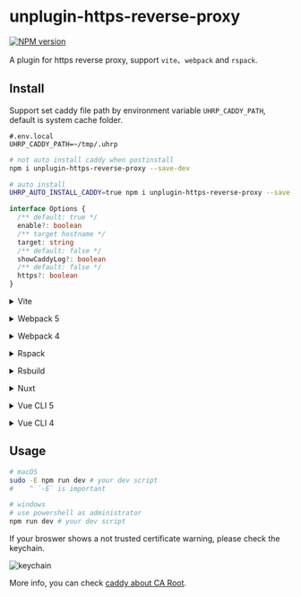 # unplugin-https-reverse-proxy

[![NPM version](https://img.shields.io/npm/v/unplugin-https-reverse-proxy?color=a1b858&label=)](https://www.npmjs.com/package/unplugin-https-reverse-proxy)

A plugin for https reverse proxy, support `vite`、`webpack` and `rspack`.

## Install


Support set caddy file path by environment variable `UHRP_CADDY_PATH`, default is system cache folder.

```env
#.env.local
UHRP_CADDY_PATH=~/tmp/.uhrp
```


```bash
# not auto install caddy when postinstall
npm i unplugin-https-reverse-proxy --save-dev

# auto install
UHRP_AUTO_INSTALL_CADDY=true npm i unplugin-https-reverse-proxy --save-dev
```

```ts
interface Options {
  /** default: true */
  enable?: boolean
  /** target hostname */
  target: string
  /** default: false */
  showCaddyLog?: boolean
  /** default: false */
  https?: boolean
}
```

<details>
<summary>Vite</summary><br>

```ts
// vite.config.ts
import HttpsReverseProxy from 'unplugin-https-reverse-proxy/vite'

export default defineConfig({
  plugins: [
    HttpsReverseProxy({ /* options */ }),
  ],
})
```

Example: [`playground/`](./playground/)

<br></details>

<details>
<summary>Webpack 5</summary><br>

```js
// webpack.config.js

/** @type {Parameters<import('unplugin-https-reverse-proxy/webpack')['default']>[0]} */
const reverseProxyOptions = {
  enable: false,
  target: 'xxx',
  https: false,
}

module.exports = {
  /* ... */
  devServer: {
    client: {
      // ↓ for HMR
      webSocketURL: {
        ...(reverseProxyOptions.enable
          ? {
              hostname: reverseProxyOptions.target,
            }
          : {}),
        ...(reverseProxyOptions.enable && reverseProxyOptions.https
          ? {
              protocol: 'wss',
              port: 443,
            }
          : {})
      }
    },
    setupExitSignals: true,
    allowedHosts: 'all',
  },
  plugins: [
    require('unplugin-https-reverse-proxy/webpack')(reverseProxyOptions)
  ]
}
```

<br></details>

<details>
<summary>Webpack 4</summary><br>

```js
// webpack.config.js

/** @type {Parameters<import('unplugin-https-reverse-proxy/webpack')['default']>[0]} */
const reverseProxyOptions = {
  enable: false,
  target: 'xxx',
  // https: false, // not support yet
}

module.exports = {
  /* ... */
  devServer: {
    host: '0.0.0.0',
    disableHostCheck: true,
  },
  plugins: [
    require('unplugin-https-reverse-proxy/webpack')(reverseProxyOptions)
  ]
}
```

<br></details>

<details>
<summary>Rspack</summary><br>

```js
// rspack.config.js

/** @type {Parameters<import('unplugin-https-reverse-proxy/webpack')['default']>[0]} */
const reverseProxyOptions = {
  enable: false,
  target: 'xxx',
  https: false,
}

module.exports = {
  /* ... */
  devServer: {
    client: {
      // ↓ for HMR
      webSocketURL: {
        ...(reverseProxyOptions.enable
          ? {
              hostname: reverseProxyOptions.target,
            }
          : {}),
        ...(reverseProxyOptions.enable && reverseProxyOptions.https
          ? {
              protocol: 'wss',
              port: 443,
            }
          : {})
      }
    },
  },
  plugins: [
    require('unplugin-https-reverse-proxy/rspack')(reverseProxyOptions)
  ]
}
```

<br></details>

<details>
<summary>Rsbuild</summary><br>

```js
// rsbuild.config.js

/** @type {Parameters<import('unplugin-https-reverse-proxy/webpack')['default']>[0]} */
const reverseProxyOptions = {
  enable: false,
  target: 'xxx',
  https: false,
}

module.exports = {
  /* ... */
  dev: {
    client: {
      // ↓ for HMR
      ...(reverseProxyOptions.enable
        ? {
            host: reverseProxyOptions.target,
          }
        : {}),
      ...(reverseProxyOptions.enable && reverseProxyOptions.https
        ? {
            protocol: 'wss',
            port: '443',
          }
        : {})
    },
  },
  tools: {
    rspack: {
      plugins: [
        require('unplugin-https-reverse-proxy/rspack')(reverseProxyOptions)
      ]
    },
  },
}
```

<br></details>

<details>
<summary>Nuxt</summary><br>

```js
// nuxt.config.js
export default defineNuxtConfig({
  modules: [
    ['unplugin-https-reverse-proxy/nuxt', { /* options */ }],
  ],
})
```

> This module works for both Nuxt 2 and [Nuxt Vite](https://github.com/nuxt/vite)

<br></details>

<details>
<summary>Vue CLI 5</summary><br>

```js
// vue.config.js

/** @type {Parameters<import('unplugin-https-reverse-proxy/webpack')['default']>[0]} */
const reverseProxyOptions = {
  enable: false,
  target: 'xxx',
  https: false,
}

module.exports = {
  devServer: {
    client: {
      // ↓ for HMR
      webSocketURL: {
        ...(reverseProxyOptions.enable
          ? {
              hostname: reverseProxyOptions.target,
            }
          : {}),
        ...(reverseProxyOptions.enable && reverseProxyOptions.https
          ? {
              protocol: 'wss',
              port: 443,
            }
          : {})
      }
    },
    setupExitSignals: true,
    allowedHosts: 'all',
  },
  configureWebpack: {
    plugins: [
      require('unplugin-https-reverse-proxy/webpack')(reverseProxyOptions),
    ],
  },
}
```

<br></details>

<details>
<summary>Vue CLI 4</summary><br>

```js
// vue.config.js

/** @type {Parameters<import('unplugin-https-reverse-proxy/webpack')['default']>[0]} */
const reverseProxyOptions = {
  enable: false,
  target: 'xxx',
  // https: false, // not support yet
}

module.exports = {
  devServer: {
    host: '0.0.0.0',
    disableHostCheck: true,
  },
  configureWebpack: {
    plugins: [
      require('unplugin-https-reverse-proxy/webpack')(reverseProxyOptions),
    ],
  },
}
```

<br></details>

## Usage

```bash
# macOS
sudo -E npm run dev # your dev script
#    ^ `-E` is important

# windows
# use powershell as administrator
npm run dev # your dev script
```

If your broswer shows a not trusted certificate warning, please check the keychain.

![keychain](https://github.com/zcf0508/unplugin-https-reverse-proxy/blob/main/images/Snipaste_2023-11-16_16-59-55.png)

More info, you can check [caddy about CA Root](https://caddyserver.com/docs/automatic-https#ca-root).
